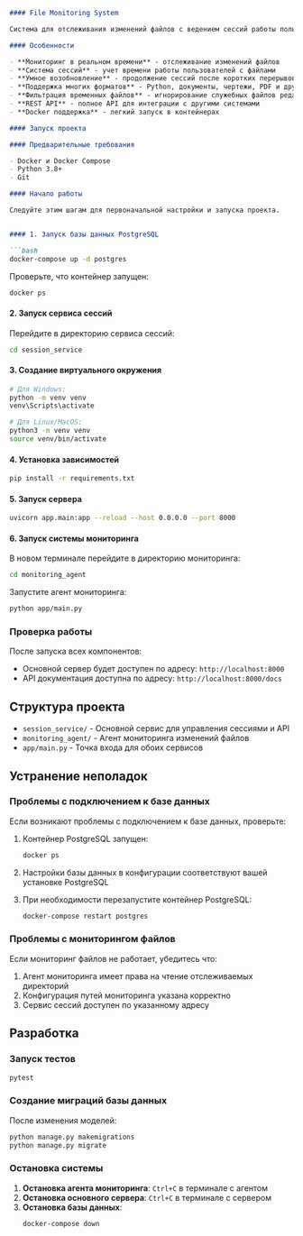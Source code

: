 ```markdown
#### File Monitoring System 

Система для отслеживания изменений файлов с ведением сессий работы пользователей. Мониторит изменения файлов, отслеживает кто и когда работал с файлами, сохраняет историю изменений.

#### Особенности

- **Мониторинг в реальном времени** - отслеживание изменений файлов
- **Система сессий** - учет времени работы пользователей с файлами
- **Умное возобновление** - продолжение сессий после коротких перерывов
- **Поддержка многих форматов** - Python, документы, чертежи, PDF и другие
- **Фильтрация временных файлов** - игнорирование служебных файлов редакторов
- **REST API** - полное API для интеграции с другими системами
- **Docker поддержка** - легкий запуск в контейнерах

#### Запуск проекта

#### Предварительные требования

- Docker и Docker Compose
- Python 3.8+
- Git

#### Начало работы

Следуйте этим шагам для первоначальной настройки и запуска проекта.


#### 1. Запуск базы данных PostgreSQL

```bash
docker-compose up -d postgres
```

Проверьте, что контейнер запущен:

```bash
docker ps
```

#### 2. Запуск сервиса сессий

Перейдите в директорию сервиса сессий:

```bash
cd session_service
```

#### 3. Создание виртуального окружения

```bash
# Для Windows:
python -m venv venv
venv\Scripts\activate

# Для Linux/MacOS:
python3 -m venv venv
source venv/bin/activate
```

#### 4. Установка зависимостей

```bash
pip install -r requirements.txt
```


#### 5. Запуск сервера

```bash
uvicorn app.main:app --reload --host 0.0.0.0 --port 8000
```

#### 6. Запуск системы мониторинга

В новом терминале перейдите в директорию мониторинга:

```bash
cd monitoring_agent
```

Запустите агент мониторинга:

```bash
python app/main.py
```

### Проверка работы

После запуска всех компонентов:
- Основной сервер будет доступен по адресу: `http://localhost:8000`
- API документация доступна по адресу: `http://localhost:8000/docs`

## Структура проекта

- `session_service/` - Основной сервис для управления сессиями и API
- `monitoring_agent/` - Агент мониторинга изменений файлов
- `app/main.py` - Точка входа для обоих сервисов

## Устранение неполадок

### Проблемы с подключением к базе данных

Если возникают проблемы с подключением к базе данных, проверьте:

1. Контейнер PostgreSQL запущен:
   ```bash
   docker ps
   ```

2. Настройки базы данных в конфигурации соответствуют вашей установке PostgreSQL

3. При необходимости перезапустите контейнер PostgreSQL:
   ```bash
   docker-compose restart postgres
   ```

### Проблемы с мониторингом файлов

Если мониторинг файлов не работает, убедитесь что:

1. Агент мониторинга имеет права на чтение отслеживаемых директорий
2. Конфигурация путей мониторинга указана корректно
3. Сервис сессий доступен по указанному адресу

## Разработка

### Запуск тестов

```bash
pytest
```

### Создание миграций базы данных

После изменения моделей:

```bash
python manage.py makemigrations
python manage.py migrate
```

### Остановка системы

1. **Остановка агента мониторинга**: `Ctrl+C` в терминале с агентом
2. **Остановка основного сервера**: `Ctrl+C` в терминале с сервером
3. **Остановка базы данных**:
   ```bash
   docker-compose down
   ```
```